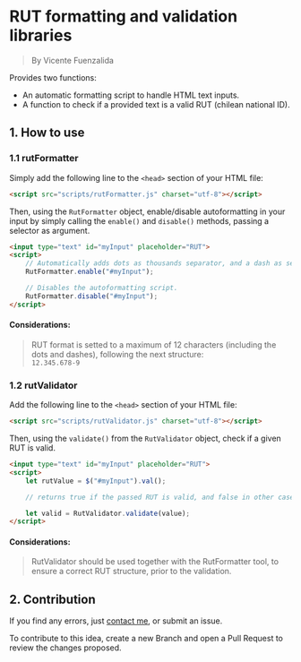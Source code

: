# RUT formatting and validation libraries

> By Vicente Fuenzalida

Provides two functions:

*  An automatic formatting script to handle HTML text inputs.
*  A function to check if a provided text is a valid RUT (chilean national ID).

## 1. How to use

### 1.1 rutFormatter

Simply add the following line to the `<head>` section of your HTML file:

```html
<script src="scripts/rutFormatter.js" charset="utf-8"></script>
```

Then, using the `RutFormatter` object, enable/disable autoformatting in your input by simply calling
the `enable()` and `disable()` methods, passing a selector as argument.

```html
<input type="text" id="myInput" placeholder="RUT">
<script>
    // Automatically adds dots as thousands separator, and a dash as separator for the verificator digit.
    RutFormatter.enable("#myInput");

    // Disables the autoformatting script.
    RutFormatter.disable("#myInput");
</script>
```
#### Considerations: 
> RUT format is setted to a maximum of 12 characters (including the dots and dashes), following the next structure:  
`12.345.678-9`

### 1.2 rutValidator

Add the following line to the `<head>` section of your HTML file:

```html
<script src="scripts/rutValidator.js" charset="utf-8"></script>
```
Then, using the `validate()` from the `RutValidator` object, check if a given RUT is valid.

```html
<input type="text" id="myInput" placeholder="RUT">
<script>
    let rutValue = $("#myInput").val();

    // returns true if the passed RUT is valid, and false in other case.

    let valid = RutValidator.validate(value);
</script>
```

#### Considerations:

> RutValidator should be used together with the RutFormatter tool, to ensure a correct RUT structure, prior to the validation.

## 2. Contribution

If you find any errors, just [contact me](mailto:vjfuenzalida@uc.cl), or submit an issue.  

To contribute to this idea, create a new Branch and open a Pull Request to review the changes proposed.
